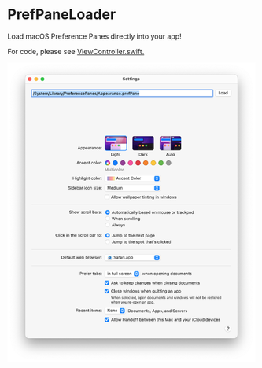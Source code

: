 # PrefPaneLoader

Load macOS Preference Panes directly into your app!

For code, please see <a href="PrefPaneLoader/ViewController.swift">ViewController.swift.</a>

<img src="Screenshot.png" width="780" alt="Screenshot of the PrefPaneLoader app showing the macOS General preference pane">

